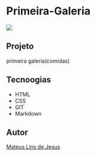 # Primeira-Galeria

![](./galeria%20de%20comida.png)

## Projeto
primeira galeria(comidas)

## Tecnoogias 
* HTML
* CSS
* GIT
* Markdown

## Autor
[Mateus Lins de Jesus](https://www.linkedin.com/in/mateus-lins-763b76349/)